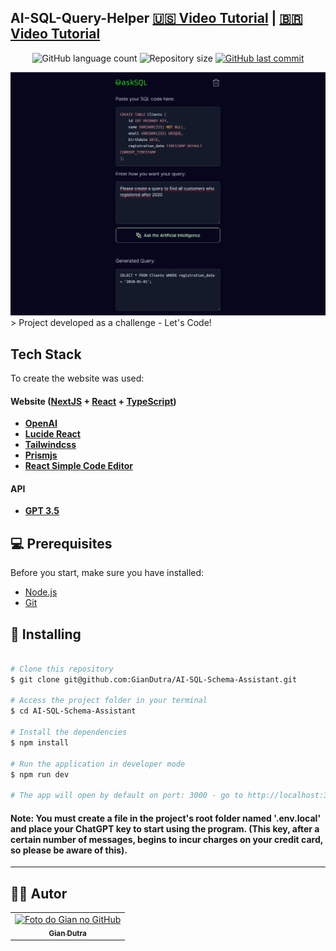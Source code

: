 ## AI-SQL-Query-Helper [:us: Video Tutorial](https://www.youtube.com/watch?v=5T5D4kfVNG8) | [:brazil: Video Tutorial](https://www.youtube.com/watch?v=vkOblTUN2MA)




<p align="center">
  <img alt="GitHub language count" src="https://img.shields.io/github/languages/count/GianDutra/AI-SQL-Schema-Assistant?color=%2304D361">

  <img alt="Repository size" src="https://img.shields.io/github/repo-size/GianDutra/AI-SQL-Schema-Assistant">

   <a href="https://github.com/GianDutra/AI-SQL-Schema-Assistant/commits/master">
    <img alt="GitHub last commit" src="https://img.shields.io/github/last-commit/GianDutra/AI-SQL-Schema-Assistant">
  </a>
  
</p>
<img src="./.github/1.png" alt="AI-SQL-Schema-Assistant" title="AI-SQL-Schema-Assistant">
> Project developed as a challenge - Let's Code!

## Tech Stack

To create the website was used:

#### **Website**  ([NextJS](https://nextjs.org/)  + [React](https://reactjs.org/) + [TypeScript](https://www.typescriptlang.org/))

- **[OpenAI](https://platform.openai.com/)**
- **[Lucide React](https://phosphoricons.com/)**
- **[Tailwindcss](https://tailwindcss.com/)**
- **[Prismjs](https://prismjs.com/)**
- **[React Simple Code Editor](https://github.com/satya164/react-simple-code-editor)**
  
#### **API**
- **[GPT 3.5](https://platform.openai.com/)**

## 💻 Prerequisites
Before you start, make sure you have installed:

* [Node.js](https://nodejs.org/en/)
* [Git](https://git-scm.com)

## 🚀 Installing <AI-SQL-Schema-Assistant>

 
```bash

# Clone this repository
$ git clone git@github.com:GianDutra/AI-SQL-Schema-Assistant.git

# Access the project folder in your terminal
$ cd AI-SQL-Schema-Assistant

# Install the dependencies
$ npm install

# Run the application in developer mode
$ npm run dev

# The app will open by default on port: 3000 - go to http://localhost:3000/

```
#### Note: You must create a file in the project's root folder named '.env.local' and place your ChatGPT key to start using the program. (This key, after a certain number of messages, begins to incur charges on your credit card, so please be aware of this).
---


## 👨‍💼 Autor

<table>
  <tr>
    <td align="center">
      <a href="#">
        <img src="https://github.com/GianDutra.png" width="100px;" alt="Foto do Gian no GitHub"/><br>
        <sub>
          <b>Gian Dutra</b>
        </sub>
      </a>
    </td>
  </tr>
</table>
